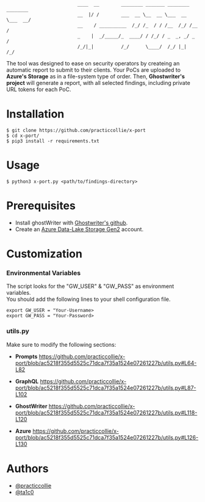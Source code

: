 ```
                          ____  __        ________ _______ ________ ________
                          __  |/ /        ___  __ \__  __ \___  __ \___  __/
                          __    / __________  /_/ /_  / / /__  /_/ /__  /   
                          _    |  _/_____/_  ____/ / /_/ / _  _, _/ _  /    
                          /_/|_|          /_/      \____/  /_/ |_|  /_/     

```                                                  

The tool was designed to ease on security operators by createing an automatic report to submit to their clients.
Your PoCs are uploaded to **Azure's Storage** as in a file-system type of order.
Then, **Ghostwriter's project** will generate a report, with all selected findings, including private URL tokens for each PoC.

# Installation
```
$ git clone https://github.com/practiccollie/x-port
$ cd x-port/
$ pip3 install -r requirements.txt
```
# Usage 
```
$ python3 x-port.py <path/to/findings-directory>
```
# Prerequisites
- Install ghostWriter with [Ghostwriter's github](https://github.com/GhostManager/Ghostwriter).
- Create an [Azure Data-Lake Storage Gen2](https://learn.microsoft.com/en-us/azure/storage/blobs/create-data-lake-storage-account) account.

# Customization
### Environmental Variables
The script looks for the "GW_USER" & "GW_PASS" as environment variables.  
You should add the following lines to your shell configuration file.
```
export GW_USER = "Your-Username>
export GW_PASS = "Your-Password>
```
### utils.py
Make sure to modify the following sections:
* **Prompts** 
https://github.com/practiccollie/x-port/blob/ac5218f355d5525c71dca7f35a1524e07261227b/utils.py#L64-L82

* **GraphQL**
https://github.com/practiccollie/x-port/blob/ac5218f355d5525c71dca7f35a1524e07261227b/utils.py#L87-L102

* **GhostWriter**
https://github.com/practiccollie/x-port/blob/ac5218f355d5525c71dca7f35a1524e07261227b/utils.py#L118-L120

* **Azure**
https://github.com/practiccollie/x-port/blob/ac5218f355d5525c71dca7f35a1524e07261227b/utils.py#L126-L130

# Authors
* [@practiccollie](https://github.com/practiccollie)
* [@ta1c0](https://github.com/ta1c0)
